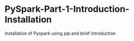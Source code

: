 # PySpark-Part-1-Introduction-Installation
Installation of Pyspark using pip and brief introduction 
